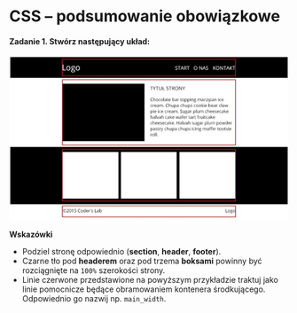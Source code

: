 # CSS &ndash; podsumowanie obowiązkowe

#### Zadanie 1. Stwórz następujący układ:

![Strona](images/page.jpg)

**Wskazówki**
* Podziel stronę odpowiednio (**section**, **header**, **footer**).
* Czarne tło pod **headerem** oraz pod trzema **boksami** powinny być rozciągnięte na ```100%``` szerokości strony.
* Linie czerwone przedstawione na powyższym przykładzie traktuj jako linie pomocnicze będące obramowaniem kontenera środkującego. Odpowiednio go nazwij np. ```main_width```.
